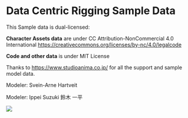 Data Centric Rigging Sample Data
================================

This Sample data is dual-licensed:

**Character Assets data** are under CC Attribution-NonCommercial 4.0 International  https://creativecommons.org/licenses/by-nc/4.0/legalcode

**Code and other data** is under MIT License

Thanks to  https://www.studioanima.co.jp/ for all the support and sample model data.

Modeler: Svein-Arne Hartveit

Modeler: Ippei Suzuki 鈴木 一平



<img src=https://user-images.githubusercontent.com/1050212/94575627-67dcfb80-02af-11eb-8930-aa75769cc0e8.png>
